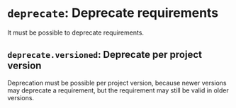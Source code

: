 # `deprecate`: Deprecate requirements

It must be possible to deprecate requirements.

## `deprecate.versioned`: Deprecate per project version

Deprecation must be possible per project version, because newer versions may deprecate a requirement,
but the requirement may still be valid in older versions.
